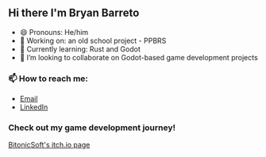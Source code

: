 ## Hi there I'm Bryan Barreto

- 😄 Pronouns: He/him
- 🔭 Working on: an old school project - PPBRS
- 🌱 Currently learning: Rust and Godot
- 👯 I’m looking to collaborate on Godot-based game development projects
  
### 📫 How to reach me:
  - [Email](mailto:bryan94barreto@gmail.com)
  - [LinkedIn](https://www.linkedin.com/in/bryan-barreto/)

### Check out my game development journey!
[BitonicSoft's itch.io page](https://bitonicsoft.itch.io/)
